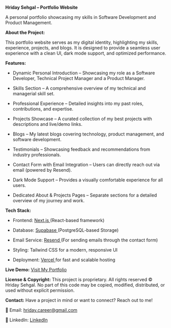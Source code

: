 **Hriday Sehgal – Portfolio Website**

A personal portfolio showcasing my skills in Software Development and Product Management.

**About the Project:**

This portfolio website serves as my digital identity, highlighting my skills, experience, projects, and blogs. It is designed to provide a seamless user experience with a clean UI, dark mode support, and optimized performance.

**Features:**

- Dynamic Personal Introduction – Showcasing my role as a Software Developer, Technical Project Manager and a Product Manager.

-  Skills Section – A comprehensive overview of my technical and managerial skill set.

- Professional Experience – Detailed insights into my past roles, contributions, and expertise.

- Projects Showcase – A curated collection of my best projects with descriptions and live/demo links.

- Blogs – My latest blogs covering technology, product management, and software development.

- Testimonials – Showcasing feedback and recommendations from industry professionals.

- Contact Form with Email Integration – Users can directly reach out via email (powered by Resend).

- Dark Mode Support – Provides a visually comfortable experience for all users.

- Dedicated About & Projects Pages – Separate sections for a detailed overview of my journey and work.

**Tech Stack:**

- Frontend: [Next.js ](https://nextjs.org/)(React-based framework)

- Database: [Supabase ](https://supabase.com/)(PostgreSQL-based Storage)

- Email Service: [Resend ](https://resend.com/) (For sending emails through the contact form)

- Styling: Tailwind CSS for a modern, responsive UI

- Deployment: [Vercel ](https://vercel.com/)for fast and scalable hosting
  

**Live Demo:** [Visit My Portfolio](https://hridaysehgal.vercel.app/) 

**License & Copyright:** This project is proprietary. All rights reserved © Hriday Sehgal. No part of this code may be copied, modified, distributed, or used without explicit permission.

**Contact:** Have a project in mind or want to connect? Reach out to me!

📧 Email: hriday.career@gmail.com

🔗 LinkedIn: [LinkedIn](https://www.linkedin.com/in/hridaysehgal/)
